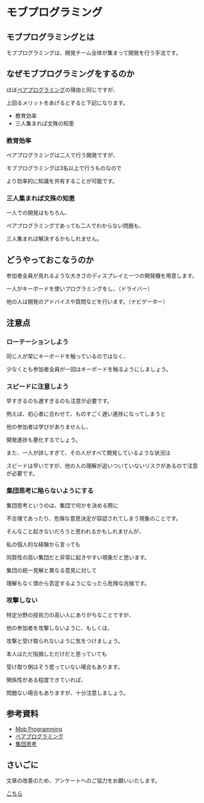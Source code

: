 # モブプログラミング

## モブプログラミングとは

モブプログラミングは、開発チーム全体が集まって開発を行う手法です。

## なぜモブプログラミングをするのか

ほぼ[ペアプログラミング](/agile/pair-programming)の理由と同じですが、

上回るメリットをあげるとすると下記になります。

* 教育効率
* 三人集まれば文殊の知恵

### 教育効率

ペアプログラミングは二人で行う開発ですが、

モブプログラミングは3名以上で行うものなので

より効率的に知識を共有することが可能です。

### 三人集まれば文殊の知恵

一人での開発はもちろん、

ペアプログラミングであっても二人でわからない問題も、

三人集まれば解決するかもしれません。

## どうやっておこなうのか

参加者全員が見れるような大きさのディスプレイと一つの開発機を用意します。

一人がキーボードを使いプログラミングをし、（ドライバー）

他の人は開発のアドバイスや質問などを行います。（ナビゲーター）

## 注意点

### ローテーションしよう

同じ人が常にキーボードを触っているのではなく、

少なくとも参加者全員が一回はキーボードを触るようにしましょう。

### スピードに注意しよう

早すぎるのも遅すぎるのも注意が必要です。

例えば、初心者に合わせて、ものすごく遅い進捗になってしまうと

他の参加者は学びがありませんし、

開発進捗も悪化するでしょう。

また、一人が詳しすぎて、その人がすべて開発しているような状況は

スピードは早いですが、他の人の理解が追いついていないリスクがあるので注意が必要です。

### 集団思考に陥らないようにする

集団思考というのは、集団で何かを決める際に

不合理であったり、危険な意思決定が容認されてしまう現象のことです。

そんなこと起きないだろうと思われるかもしれませんが、

私の個人的な経験から言っても

同質性の高い集団だと非常に起きやすい現象だと思います。

集団の統一見解と異なる意見に対して

理解もなく頭から否定するようになったら危険な兆候です。

### 攻撃しない

特定分野の技術力の高い人にありがちなことですが、

他の参加者を攻撃しないように、もしくは、

攻撃と受け取られないように気をつけましょう。

本人はただ指摘しただけだと思っていても

受け取り側はそう思っていない場合もあります。

関係性がある程度できていれば、

問題ない場合もありますが、十分注意しましょう。

## 参考資料
* [Mob Programming](https://openpracticelibrary.com/practice/mob-programming/)
* [ペアプログラミング](/agile/pair-programming)
* [集団思考](https://ja.wikipedia.org/wiki/%E9%9B%86%E5%9B%A3%E6%80%9D%E8%80%83)

## さいごに

文章の改善のため、アンケートへのご協力をお願いいたします。

[こちら](https://forms.gle/TKUJ2Gs9EoH2jQvp7)
